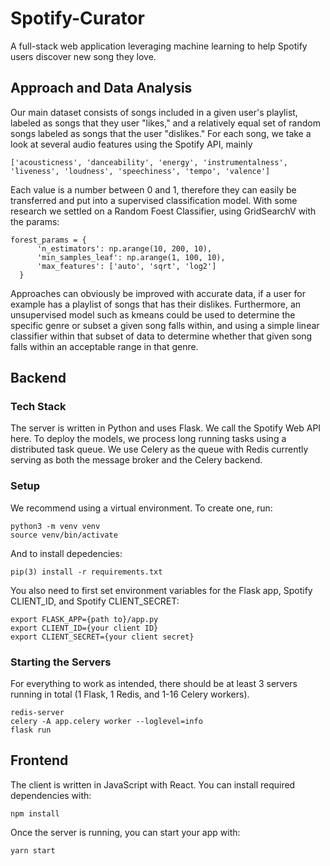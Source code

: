 # Spotify-Curator

A full-stack web application leveraging machine learning to help Spotify users discover new song they love.

## Approach and Data Analysis 
Our main dataset consists of songs included in a given user's playlist, labeled as songs that they user "likes," and a relatively equal set of random songs labeled as songs that the user "dislikes." For each song, we take a look at several audio features using the Spotify API, mainly 
```
['acousticness', 'danceability', 'energy', 'instrumentalness', 'liveness', 'loudness', 'speechiness', 'tempo', 'valence']
```
Each value is a number between 0 and 1, therefore they can easily be transferred and put into a supervised classification model. With some research we settled on a Random Foest Classifier, using GridSearchV with the params:

```
forest_params = {
      'n_estimators': np.arange(10, 200, 10),
      'min_samples_leaf': np.arange(1, 100, 10),
      'max_features': ['auto', 'sqrt', 'log2']
  }
```
Approaches can obviously be improved with accurate data, if a user for example has a playlist of songs that has their dislikes. Furthermore, an unsupervised model such as kmeans could be used to determine the specific genre or subset a given song falls within, and using a simple linear classifier within that subset of data to determine whether that given song falls within an acceptable range in that genre. 

## Backend
### Tech Stack
The server is written in Python and uses Flask. We call the Spotify Web API here. To deploy the models, we process long running tasks using a distributed task queue. We use Celery as the queue with Redis currently serving as both the message broker and the Celery backend.

### Setup
We recommend using a virtual environment. To create one, run:
```
python3 -m venv venv
source venv/bin/activate
```
And to install depedencies:
```
pip(3) install -r requirements.txt
```
You also need to first set environment variables for the Flask app, Spotify CLIENT_ID, and Spotify CLIENT_SECRET:
```
export FLASK_APP={path to}/app.py
export CLIENT_ID={your client ID}
export CLIENT_SECRET={your client secret}
```

### Starting the Servers
For everything to work as intended, there should be at least 3 servers running in total (1 Flask, 1 Redis, and 1-16 Celery workers).
```
redis-server
celery -A app.celery worker --loglevel=info
flask run
```

## Frontend
The client is written in JavaScript with React. You can install required dependencies with:
```
npm install
```
Once the server is running, you can start your app with:
```
yarn start
```
